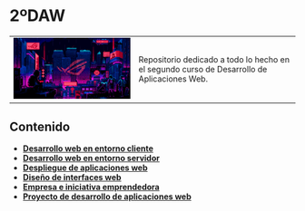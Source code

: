 # 2ºDAW

<div align=center>
  <table>
    <tr>
      <td><img src="./extras/cyberpunk2.gif" alt="me" width="100%"></td>
      <td>Repositorio dedicado a todo lo hecho en el segundo curso de Desarrollo de Aplicaciones Web.</td>
    </tr>
  </table>
</div>

<div align=justify>

## Contenido
  - [__Desarrollo web en entorno cliente__](./DesarrolloWebEnEntornoCliente/README.md)
  - [__Desarrollo web en entorno servidor__](./DesarrolloWebEnEntornoServidor//README.md)
  - [__Despliegue de aplicaciones web__](./DespliegueDeAplicacionesWeb/README.md)
  - [__Diseño de interfaces web__](./DiseñoDeInterfacesWeb/README.md)
  - [__Empresa e iniciativa emprendedora__](./EmpresaEIniciativaEmprendedora/README.md)
  - [__Proyecto de desarrollo de aplicaciones web__](./ProyectoDeDesarrolloDeAplicacionesWeb/README.md)
     
</div>

